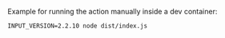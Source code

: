 Example for running the action manually inside a dev container:

```
INPUT_VERSION=2.2.10 node dist/index.js
```

